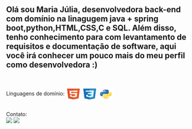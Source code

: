 ## Olá sou Maria Júlia, desenvolvedora back-end com domínio na linagugem java + spring boot,python,HTML,CSS,C e SQL. Além disso, tenho conhecimento para com levantamento de requisitos e documentação de software, aqui você irá conhecer um pouco mais do meu perfil como desenvolvedora :)
<br />
<br />
Linguagens de domínio:
 <img align="center" alt="Maju-HTML" height="30" width="40" src="https://raw.githubusercontent.com/devicons/devicon/master/icons/html5/html5-original.svg"> <img align="center" alt="Maju-CSS" height="30" width="40" src="https://raw.githubusercontent.com/devicons/devicon/master/icons/css3/css3-original.svg"> <img align="center" alt=Maju-Python" height="30" width="40" src="https://raw.githubusercontent.com/devicons/devicon/master/icons/python/python-original.svg">
<br />
<br />

Contato:
<br />
   <a href = "mariajuliasouzadecarvalho1@gmail.com"><img src="https://img.shields.io/badge/-Gmail-%23333?style=for-the-badge&logo=gmail&logoColor=white" target="_blank"></a>
  <a href="https://www.linkedin.com/in/maria-julia-carvalho-689b9227a/" target="_blank"><img src="https://img.shields.io/badge/-LinkedIn-%230077B5?style=for-the-badge&logo=linkedin&logoColor=white" target="_blank"></a> 
